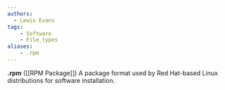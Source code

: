 ```yaml
---
authors:
  - Lewis Evans
tags:
    - Software
    - File_types
aliases:
    - .rpm
---
```

**.rpm** ([[RPM Package]]) A package format used by Red Hat-based Linux distributions for software installation.
